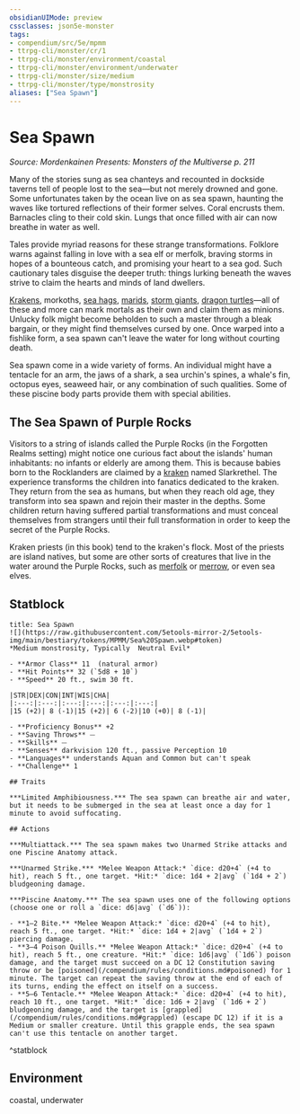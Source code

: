 ```yaml
---
obsidianUIMode: preview
cssclasses: json5e-monster
tags:
- compendium/src/5e/mpmm
- ttrpg-cli/monster/cr/1
- ttrpg-cli/monster/environment/coastal
- ttrpg-cli/monster/environment/underwater
- ttrpg-cli/monster/size/medium
- ttrpg-cli/monster/type/monstrosity
aliases: ["Sea Spawn"]
---
```

# Sea Spawn
*Source: Mordenkainen Presents: Monsters of the Multiverse p. 211*  

Many of the stories sung as sea chanteys and recounted in dockside taverns tell of people lost to the sea—but not merely drowned and gone. Some unfortunates taken by the ocean live on as sea spawn, haunting the waves like tortured reflections of their former selves. Coral encrusts them. Barnacles cling to their cold skin. Lungs that once filled with air can now breathe in water as well.

Tales provide myriad reasons for these strange transformations. Folklore warns against falling in love with a sea elf or merfolk, braving storms in hopes of a bounteous catch, and promising your heart to a sea god. Such cautionary tales disguise the deeper truth: things lurking beneath the waves strive to claim the hearts and minds of land dwellers.

[Krakens](compendium/bestiary/monstrosity/kraken.md), morkoths, [sea hags](compendium/bestiary/fey/sea-hag.md), [marids](compendium/bestiary/elemental/marid.md), [storm giants](compendium/bestiary/giant/storm-giant.md), [dragon turtles](compendium/bestiary/dragon/dragon-turtle.md)—all of these and more can mark mortals as their own and claim them as minions. Unlucky folk might become beholden to such a master through a bleak bargain, or they might find themselves cursed by one. Once warped into a fishlike form, a sea spawn can't leave the water for long without courting death.

Sea spawn come in a wide variety of forms. An individual might have a tentacle for an arm, the jaws of a shark, a sea urchin's spines, a whale's fin, octopus eyes, seaweed hair, or any combination of such qualities. Some of these piscine body parts provide them with special abilities.

## The Sea Spawn of Purple Rocks

Visitors to a string of islands called the Purple Rocks (in the Forgotten Realms setting) might notice one curious fact about the islands' human inhabitants: no infants or elderly are among them. This is because babies born to the Rocklanders are claimed by a [kraken](compendium/bestiary/monstrosity/kraken.md) named Slarkrethel. The experience transforms the children into fanatics dedicated to the kraken. They return from the sea as humans, but when they reach old age, they transform into sea spawn and rejoin their master in the depths. Some children return having suffered partial transformations and must conceal themselves from strangers until their full transformation in order to keep the secret of the Purple Rocks.

Kraken priests (in this book) tend to the kraken's flock. Most of the priests are island natives, but some are other sorts of creatures that live in the water around the Purple Rocks, such as [merfolk](compendium/bestiary/humanoid/merfolk.md) or [merrow](compendium/bestiary/monstrosity/merrow.md), or even sea elves.

## Statblock

```ad-statblock
title: Sea Spawn
![](https://raw.githubusercontent.com/5etools-mirror-2/5etools-img/main/bestiary/tokens/MPMM/Sea%20Spawn.webp#token)
*Medium monstrosity, Typically  Neutral Evil*

- **Armor Class** 11  (natural armor)
- **Hit Points** 32 (`5d8 + 10`)
- **Speed** 20 ft., swim 30 ft.

|STR|DEX|CON|INT|WIS|CHA|
|:---:|:---:|:---:|:---:|:---:|:---:|
|15 (+2)| 8 (-1)|15 (+2)| 6 (-2)|10 (+0)| 8 (-1)|

- **Proficiency Bonus** +2
- **Saving Throws** ⏤
- **Skills** ⏤
- **Senses** darkvision 120 ft., passive Perception 10
- **Languages** understands Aquan and Common but can't speak
- **Challenge** 1

## Traits

***Limited Amphibiousness.*** The sea spawn can breathe air and water, but it needs to be submerged in the sea at least once a day for 1 minute to avoid suffocating.

## Actions

***Multiattack.*** The sea spawn makes two Unarmed Strike attacks and one Piscine Anatomy attack.

***Unarmed Strike.*** *Melee Weapon Attack:* `dice: d20+4` (+4 to hit), reach 5 ft., one target. *Hit:* `dice: 1d4 + 2|avg` (`1d4 + 2`) bludgeoning damage.

***Piscine Anatomy.*** The sea spawn uses one of the following options (choose one or roll a `dice: d6|avg` (`d6`)):

- **1–2 Bite.** *Melee Weapon Attack:* `dice: d20+4` (+4 to hit), reach 5 ft., one target. *Hit:* `dice: 1d4 + 2|avg` (`1d4 + 2`) piercing damage.  
- **3–4 Poison Quills.** *Melee Weapon Attack:* `dice: d20+4` (+4 to hit), reach 5 ft., one creature. *Hit:* `dice: 1d6|avg` (`1d6`) poison damage, and the target must succeed on a DC 12 Constitution saving throw or be [poisoned](/compendium/rules/conditions.md#poisoned) for 1 minute. The target can repeat the saving throw at the end of each of its turns, ending the effect on itself on a success.  
- **5–6 Tentacle.** *Melee Weapon Attack:* `dice: d20+4` (+4 to hit), reach 10 ft., one target. *Hit:* `dice: 1d6 + 2|avg` (`1d6 + 2`) bludgeoning damage, and the target is [grappled](/compendium/rules/conditions.md#grappled) (escape DC 12) if it is a Medium or smaller creature. Until this grapple ends, the sea spawn can't use this tentacle on another target.  
```
^statblock

## Environment

coastal, underwater